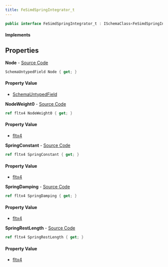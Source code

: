 ```yaml
---
title: FeSimdSpringIntegrator_t
---
```


```csharp
public interface FeSimdSpringIntegrator_t : ISchemaClass<FeSimdSpringIntegrator_t>, ISchemaField, ISchemaClass, INativeHandle
```

#### Implements

## Properties

**Node** - [Source Code](https://github.com/swiftly-solution/swiftlys2/blob/main/managed/src/SwiftlyS2.Generated/Schemas/Interfaces/FeSimdSpringIntegrator_t.cs#L17)

```csharp
SchemaUntypedField Node { get; }
```

#### Property Value

- [SchemaUntypedField](/docs/api/shared/schemas/schemauntypedfield)

**NodeWeight0** - [Source Code](https://github.com/swiftly-solution/swiftlys2/blob/main/managed/src/SwiftlyS2.Generated/Schemas/Interfaces/FeSimdSpringIntegrator_t.cs#L25)

```csharp
ref fltx4 NodeWeight0 { get; }
```

#### Property Value

- [fltx4](/docs/api/shared/natives/fltx4)

**SpringConstant** - [Source Code](https://github.com/swiftly-solution/swiftlys2/blob/main/managed/src/SwiftlyS2.Generated/Schemas/Interfaces/FeSimdSpringIntegrator_t.cs#L21)

```csharp
ref fltx4 SpringConstant { get; }
```

#### Property Value

- [fltx4](/docs/api/shared/natives/fltx4)

**SpringDamping** - [Source Code](https://github.com/swiftly-solution/swiftlys2/blob/main/managed/src/SwiftlyS2.Generated/Schemas/Interfaces/FeSimdSpringIntegrator_t.cs#L23)

```csharp
ref fltx4 SpringDamping { get; }
```

#### Property Value

- [fltx4](/docs/api/shared/natives/fltx4)

**SpringRestLength** - [Source Code](https://github.com/swiftly-solution/swiftlys2/blob/main/managed/src/SwiftlyS2.Generated/Schemas/Interfaces/FeSimdSpringIntegrator_t.cs#L19)

```csharp
ref fltx4 SpringRestLength { get; }
```

#### Property Value

- [fltx4](/docs/api/shared/natives/fltx4)

